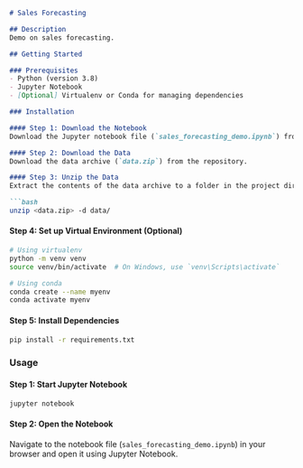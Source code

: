 ```markdown
# Sales Forecasting 

## Description
Demo on sales forecasting.

## Getting Started

### Prerequisites
- Python (version 3.8)
- Jupyter Notebook
- [Optional] Virtualenv or Conda for managing dependencies

### Installation

#### Step 1: Download the Notebook
Download the Jupyter notebook file (`sales_forecasting_demo.ipynb`) from the repository.

#### Step 2: Download the Data
Download the data archive (`data.zip`) from the repository.

#### Step 3: Unzip the Data
Extract the contents of the data archive to a folder in the project directory.

```bash
unzip <data.zip> -d data/
```

#### Step 4: Set up Virtual Environment (Optional)

```bash
# Using virtualenv
python -m venv venv
source venv/bin/activate  # On Windows, use `venv\Scripts\activate`

# Using conda
conda create --name myenv
conda activate myenv
```

#### Step 5: Install Dependencies

```bash
pip install -r requirements.txt
```

### Usage

#### Step 1: Start Jupyter Notebook

```bash
jupyter notebook
```

#### Step 2: Open the Notebook
Navigate to the notebook file (`sales_forecasting_demo.ipynb`) in your browser and open it using Jupyter Notebook.

```
